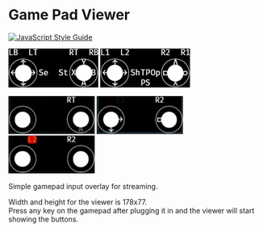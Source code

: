 # Game Pad Viewer
[![JavaScript Style Guide](https://cdn.rawgit.com/standard/standard/master/badge.svg)](https://github.com/standard/standard)

![](./images/XB-Layout.png)
![](./images/DS4-Layout.png)

![(1.27MB) Xbox One Pad Thumbsticks.](./images/XB-Thumbsticks.gif)
![(411KB) DualShock4 Buttons.](./images/DS4-Buttons.gif)
![(1.27MB) DualShock4 Thumbsticks.](./images/DS4-Thumbsticks.gif)

Simple gamepad input overlay for streaming.

Width and height for the viewer is 178x77.  
Press any key on the gamepad after plugging it in and the viewer will start showing the buttons.
